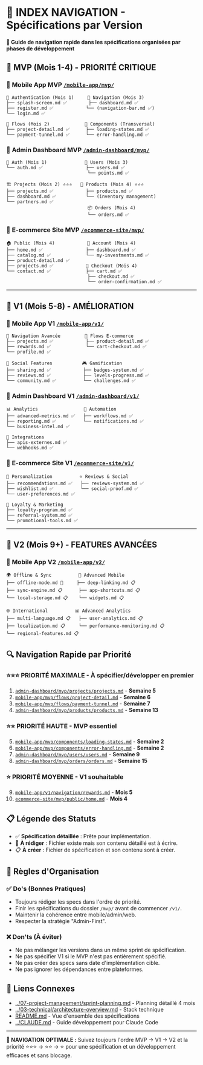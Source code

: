 # 📍 INDEX NAVIGATION - Spécifications par Version

**🎯 Guide de navigation rapide dans les spécifications organisées par phases de développement**

## 🚀 MVP (Mois 1-4) - PRIORITÉ CRITIQUE

### 📱 **Mobile App MVP** [`/mobile-app/mvp/`](./mobile-app/mvp/)
```
🔐 Authentication (Mois 1)     🧭 Navigation (Mois 3)
├── splash-screen.md ✅        ├── dashboard.md ✅
├── register.md ✅            └── (navigation-bar.md ✅)
└── login.md ✅               

🌊 Flows (Mois 2)             🧩 Components (Transversal)
├── project-detail.md ✅      ├── loading-states.md ✅
└── payment-tunnel.md ✅      └── error-handling.md ✅
```

### 💼 **Admin Dashboard MVP** [`/admin-dashboard/mvp/`](./admin-dashboard/mvp/)
```
🔐 Auth (Mois 1)              👥 Users (Mois 3)
└── auth.md ✅                ├── users.md ✅
                              └── points.md ✅

🏗️ Projects (Mois 2) ⭐️⭐️⭐️   🛒 Products (Mois 4) ⭐️⭐️⭐️
├── projects.md ✅            ├── products.md ✅
├── dashboard.md ✅           └── (inventory management)
└── partners.md ✅            
                              📦 Orders (Mois 4)
                              └── orders.md ✅
```

### 🛒 **E-commerce Site MVP** [`/ecommerce-site/mvp/`](./ecommerce-site/mvp/)
```
🏠 Public (Mois 4)            👤 Account (Mois 4)
├── home.md ✅                ├── dashboard.md ✅
├── catalog.md ✅             └── my-investments.md ✅
├── product-detail.md ✅      
├── projects.md ✅            🛒 Checkout (Mois 4)
└── contact.md ✅             ├── cart.md ✅
                              ├── checkout.md ✅
                              └── order-confirmation.md ✅
```

---

## 🎯 V1 (Mois 5-8) - AMÉLIORATION

### 📱 **Mobile App V1** [`/mobile-app/v1/`](./mobile-app/v1/)
```
🧭 Navigation Avancée         🌊 Flows E-commerce
├── projects.md ✅            ├── product-detail.md ✅
├── rewards.md ✅             └── cart-checkout.md ✅
└── profile.md ✅             

👥 Social Features           🎮 Gamification  
├── sharing.md ✅            ├── badges-system.md ✅
├── reviews.md ✅            ├── levels-progress.md ✅
└── community.md ✅          └── challenges.md ✅
```

### 💼 **Admin Dashboard V1** [`/admin-dashboard/v1/`](./admin-dashboard/v1/)
```
📊 Analytics                 🤖 Automation
├── advanced-metrics.md ✅   ├── workflows.md ✅
├── reporting.md ✅          └── notifications.md ✅
└── business-intel.md ✅    

🔗 Integrations             
├── apis-externes.md ✅     
└── webhooks.md ✅          
```

### 🛒 **E-commerce Site V1** [`/ecommerce-site/v1/`](./ecommerce-site/v1/)
```
🎯 Personalization          ⭐️ Reviews & Social
├── recommendations.md ✅   ├── reviews-system.md ✅
├── wishlist.md ✅          └── social-proof.md ✅
└── user-preferences.md ✅  

🎁 Loyalty & Marketing      
├── loyalty-program.md ✅   
├── referral-system.md ✅   
└── promotional-tools.md ✅ 
```

---

## 🌟 V2 (Mois 9+) - FEATURES AVANCÉES

### 📱 **Mobile App V2** [`/mobile-app/v2/`](./mobile-app/v2/)
```
🌍 Offline & Sync          📱 Advanced Mobile
├── offline-mode.md 🚧     ├── deep-linking.md 📋
├── sync-engine.md 📋      ├── app-shortcuts.md 📋
└── local-storage.md 📋    └── widgets.md 📋

🌐 International          📊 Advanced Analytics
├── multi-language.md 📋   ├── user-analytics.md 📋
├── localization.md 📋     └── performance-monitoring.md 📋
└── regional-features.md 📋
```

## 🔍 Navigation Rapide par Priorité

### ⭐️⭐️⭐️ **PRIORITÉ MAXIMALE - À spécifier/développer en premier**
1. [`admin-dashboard/mvp/projects/projects.md`](./admin-dashboard/mvp/projects/projects.md) - **Semaine 5**
2. [`mobile-app/mvp/flows/project-detail.md`](./mobile-app/mvp/flows/project-detail.md) - **Semaine 6**
3. [`mobile-app/mvp/flows/payment-tunnel.md`](./mobile-app/mvp/flows/payment-tunnel.md) - **Semaine 7**
4. [`admin-dashboard/mvp/products/products.md`](./admin-dashboard/mvp/products/products.md) - **Semaine 13**

### ⭐️⭐️ **PRIORITÉ HAUTE - MVP essentiel**
5. [`mobile-app/mvp/components/loading-states.md`](./mobile-app/mvp/components/loading-states.md) - **Semaine 2**
6. [`mobile-app/mvp/components/error-handling.md`](./mobile-app/mvp/components/error-handling.md) - **Semaine 2**
7. [`admin-dashboard/mvp/users/users.md`](./admin-dashboard/mvp/users/users.md) - **Semaine 9**
8. [`admin-dashboard/mvp/orders/orders.md`](./admin-dashboard/mvp/orders/orders.md) - **Semaine 15**

### ⭐️ **PRIORITÉ MOYENNE - V1 souhaitable**
9. [`mobile-app/v1/navigation/rewards.md`](./mobile-app/v1/navigation/rewards.md) - **Mois 5**
10. [`ecommerce-site/mvp/public/home.md`](./ecommerce-site/mvp/public/home.md) - **Mois 4**

## 📋 Légende des Statuts

- ✅ **Spécification détaillée** : Prête pour implémentation.
- 🚧 **À rédiger** : Fichier existe mais son contenu détaillé est à écrire.
- 📋 **À créer** : Fichier de spécification et son contenu sont à créer.

## 🎯 Règles d'Organisation

### ✅ **Do's (Bonnes Pratiques)**
- Toujours rédiger les specs dans l'ordre de priorité.
- Finir les spécifications du dossier `/mvp/` avant de commencer `/v1/`.
- Maintenir la cohérence entre mobile/admin/web.
- Respecter la stratégie "Admin-First".

### ❌ **Don'ts (À éviter)**
- Ne pas mélanger les versions dans un même sprint de spécification.
- Ne pas spécifier V1 si le MVP n'est pas entièrement spécifié.
- Ne pas créer des specs sans date d'implémentation cible.
- Ne pas ignorer les dépendances entre plateformes.

## 🔗 Liens Connexes

- [../07-project-management/sprint-planning.md](../07-project-management/sprint-planning.md) - Planning détaillé 4 mois
- [../03-technical/architecture-overview.md](../03-technical/architecture-overview.md) - Stack technique
- [README.md](./README.md) - Vue d'ensemble des spécifications
- [../CLAUDE.md](../CLAUDE.md) - Guide développement pour Claude Code

---

**🎯 NAVIGATION OPTIMALE :** Suivez toujours l'ordre MVP → V1 → V2 et la priorité ⭐️⭐️⭐️ → ⭐️⭐️ → ⭐️ pour une spécification et un développement efficaces et sans blocage.